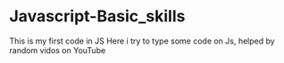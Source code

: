 # Javascript-Basic_skills
This is my first code in JS
Here i try to type some code on Js, helped by random vidos on YouTube
